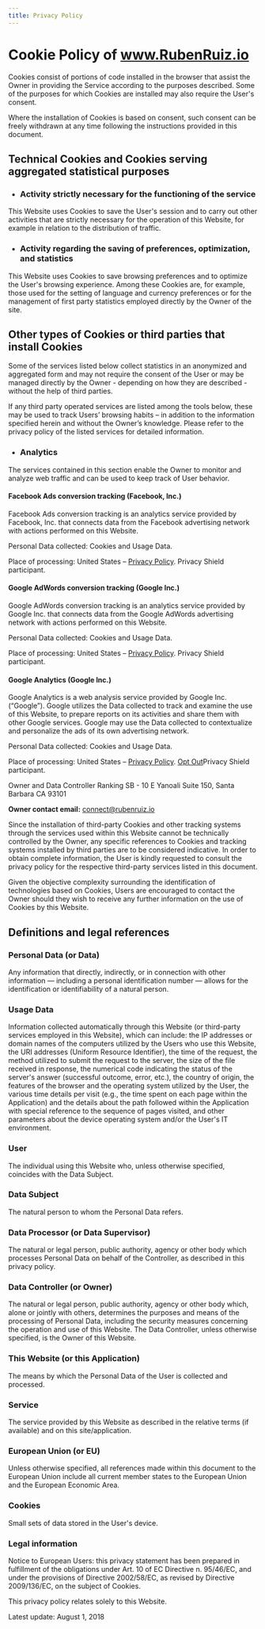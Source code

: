 ```yaml
---
title: Privacy Policy
---
```



# Cookie Policy of www.RubenRuiz.io

Cookies consist of portions of code installed in the browser that assist the Owner in providing the Service according to the purposes described. Some of the purposes for which Cookies are installed may also require the User's consent.

Where the installation of Cookies is based on consent, such consent can be freely withdrawn at any time following the instructions provided in this document.

## Technical Cookies and Cookies serving aggregated statistical purposes

* ### Activity strictly necessary for the functioning of the service
This Website uses Cookies to save the User's session and to carry out other activities that are strictly necessary for the operation of this Website, for example in relation to the distribution of traffic.

* ### Activity regarding the saving of preferences, optimization, and statistics
This Website uses Cookies to save browsing preferences and to optimize the User's browsing experience. Among these Cookies are, for example, those used for the setting of language and currency preferences or for the management of first party statistics employed directly by the Owner of the site.

## Other types of Cookies or third parties that install Cookies

Some of the services listed below collect statistics in an anonymized and aggregated form and may not require the consent of the User or may be managed directly by the Owner - depending on how they are described - without the help of third parties.

If any third party operated services are listed among the tools below, these may be used to track Users’ browsing habits – in addition to the information specified herein and without the Owner’s knowledge. Please refer to the privacy policy of the listed services for detailed information.

* ### Analytics
The services contained in this section enable the Owner to monitor and analyze web traffic and can be used to keep track of User behavior.

#### Facebook Ads conversion tracking (Facebook, Inc.)
Facebook Ads conversion tracking is an analytics service provided by Facebook, Inc. that connects data from the Facebook advertising network with actions performed on this Website.

Personal Data collected: Cookies and Usage Data.

Place of processing: United States – <a href="https://www.facebook.com/about/privacy/" target="_blank">Privacy Policy</a>. Privacy Shield participant.




#### Google AdWords conversion tracking (Google Inc.)
Google AdWords conversion tracking is an analytics service provided by Google Inc. that connects data from the Google AdWords advertising network with actions performed on this Website.

Personal Data collected: Cookies and Usage Data.


Place of processing: United States – <a href="https://www.google.com/intl/en/policies/privacy/" target="_blank">Privacy Policy</a>. Privacy Shield participant.

#### Google Analytics (Google Inc.)
Google Analytics is a web analysis service provided by Google Inc. (“Google”). Google utilizes the Data collected to track and examine the use of this Website, to prepare reports on its activities and share them with other Google services.
Google may use the Data collected to contextualize and personalize the ads of its own advertising network.

Personal Data collected: Cookies and Usage Data.

Place of processing: United States – <a href="https://www.google.com/intl/en/policies/privacy/" target="_blank">Privacy Policy</a>. <a href="https://tools.google.com/dlpage/gaoptout?hl=en">Opt Out</a>Privacy Shield participant.


Owner and Data Controller
Ranking SB - 10 E Yanoali Suite 150, Santa Barbara CA 93101

**Owner contact email:** connect@rubenruiz.io

Since the installation of third-party Cookies and other tracking systems through the services used within this Website cannot be technically controlled by the Owner, any specific references to Cookies and tracking systems installed by third parties are to be considered indicative. In order to obtain complete information, the User is kindly requested to consult the privacy policy for the respective third-party services listed in this document.

Given the objective complexity surrounding the identification of technologies based on Cookies, Users are encouraged to contact the Owner should they wish to receive any further information on the use of Cookies by this Website.

## Definitions and legal references
### Personal Data (or Data)
Any information that directly, indirectly, or in connection with other information — including a personal identification number — allows for the identification or identifiability of a natural person.

### Usage Data
Information collected automatically through this Website (or third-party services employed in this Website), which can include: the IP addresses or domain names of the computers utilized by the Users who use this Website, the URI addresses (Uniform Resource Identifier), the time of the request, the method utilized to submit the request to the server, the size of the file received in response, the numerical code indicating the status of the server's answer (successful outcome, error, etc.), the country of origin, the features of the browser and the operating system utilized by the User, the various time details per visit (e.g., the time spent on each page within the Application) and the details about the path followed within the Application with special reference to the sequence of pages visited, and other parameters about the device operating system and/or the User's IT environment.

### User
The individual using this Website who, unless otherwise specified, coincides with the Data Subject.

### Data Subject
The natural person to whom the Personal Data refers.

### Data Processor (or Data Supervisor)
The natural or legal person, public authority, agency or other body which processes Personal Data on behalf of the Controller, as described in this privacy policy.

### Data Controller (or Owner)
The natural or legal person, public authority, agency or other body which, alone or jointly with others, determines the purposes and means of the processing of Personal Data, including the security measures concerning the operation and use of this Website. The Data Controller, unless otherwise specified, is the Owner of this Website.

### This Website (or this Application)
The means by which the Personal Data of the User is collected and processed.

### Service
The service provided by this Website as described in the relative terms (if available) and on this site/application.

### European Union (or EU)
Unless otherwise specified, all references made within this document to the European Union include all current member states to the European Union and the European Economic Area.

### Cookies
Small sets of data stored in the User's device.

### Legal information
Notice to European Users: this privacy statement has been prepared in fulfillment of the obligations under Art. 10 of EC Directive n. 95/46/EC, and under the provisions of Directive 2002/58/EC, as revised by Directive 2009/136/EC, on the subject of Cookies.

This privacy policy relates solely to this Website.

Latest update: August 1, 2018
